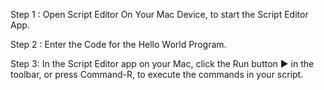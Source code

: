Step 1 : 
Open Script Editor On Your Mac Device, to start the Script Editor App.

Step 2 : 
Enter the Code for the Hello World Program. 

Step 3: 
In the Script Editor app  on your Mac, click the Run button ▶️ in the toolbar, or press Command-R, to execute the commands in your script.
